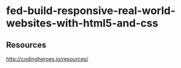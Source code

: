 # fed-build-responsive-real-world-websites-with-html5-and-css

## Resources
http://codingheroes.io/resources/